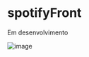 # spotifyFront
Em desenvolvimento


![image](https://user-images.githubusercontent.com/61124602/155464493-b441f63e-aedb-462d-9278-4b4bcb70b4bb.png)
